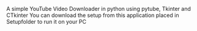 A simple YouTube Video Downloader in python using pytube, Tkinter and CTkinter
You can download the setup from this application placed in Setupfolder to run it on your PC
